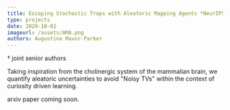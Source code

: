 ```yaml
---
title: Escaping Stochastic Traps with Aleatoric Mapping Agents *NeurIPS 2020 Biological and Artificial RL workshop, *Augustine N. Mavor-Parker, Kimberly A. Young, Caswell Barry&dagger;, Lewis D. Griffin&dagger;  
type: projects
date: 2020-10-01
imageurl: /assets/AMA.png
authors: Augustine Mavor-Parker
---
```

&dagger; joint senior authors  

Taking inspiration from the cholinergic system of the mammalian brain, we quantify aleatoric uncertainties to avoid
"Noisy TVs" within the context of curiosity driven learning.   

arxiv paper coming soon.
